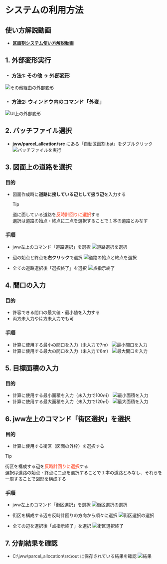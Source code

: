 # システムの利用方法

## 使い方解説動画
- [**区画割システム使い方解説動画**](https://www.youtube.com/watch?v=LNuFt1v614g)

## 1. 外部変形実行
  ### ・ 方法1: その他 → 外部変形
  ![その他経由の外部変形](./img/gaihen_1.png)

  ### ・ 方法2: ウィンドウ内のコマンド「外変」
  ![UI上の外部変形](./img/gaihen_2.png)

## 2. バッチファイル選択
  - **jww/parcel_allcation/src** にある「自動区画割.bat」をダブルクリック
    ![バッチファイルを実行](./img/whichBat.png)

## 3. 図面上の道路を選択
### 目的
- 図面作成時に**道路に接している辺として扱う辺**を入力する

  > [!TIP] 
  > 道に面している道路を<span style="color: tomato">**反時計回りに選択**</span>する\
  > 選択は道路の始点・終点に二点を選択することで１本の道路とみなす

### 手順
  - jww左上のコマンド「道路選択」を選択
    ![道路選択を選択](./img/choice_road.png)

  - 辺の始点と終点を**右クリック**で選択
    ![道路の始点と終点を選択](./img/choice_point.png)
  - 全ての道路選択後「選択終了」を選択
    ![点指示終了](./img/finish_road.png)

## 4. 間口の入力
### 目的
  - 許容できる間口の最大値・最小値を入力する
  - 両方未入力や片方未入力でも可

### 手順
  - 計算に使用する最小の間口を入力（未入力で7m）
    ![最小間口を入力](./img/min_maguchi.png)
  - 計算に使用する最大の間口を入力（未入力で8m）
    ![最大間口を入力](./img/max_maguchi.png)

## 5. 目標面積の入力
  ### 目的
  - 計算に使用する最小面積を入力（未入力で100㎡）
![最小面積を入力](./img/min_area.png)
  - 計算に使用する最大面積を入力（未入力で120㎡）
![最大面積を入力](./img/max_area.png)
## 6. jww左上のコマンド「街区選択」を選択
### 目的
  - 計算に使用する街区（図面の外枠）を選択する
  
  > [!TIP] 
  > 街区を構成する辺を<span style="color: tomato">**反時計回りに選択**</span>する\
  > 選択は道路の始点・終点に二点を選択することで１本の道路とみなし、それらを一周することで図形を構成する

### 手順
  - jww左上のコマンド「街区選択」を選択
  ![街区選択の選択](./img/choice_gaiku.png)

  - 街区を構成する辺を反時計回りの方向から順々に選択
  ![街区選択の選択](./img/gaiku.png)

  - 全ての辺を選択後「点指示終了」を選択
  ![街区選択終了](./img/finish_gaiku.png)

## 7. 分割結果を確認
  - C:\jww\parcel_allocation\src\out に保存されている結果を確認
  ![結果](./img/result.png)